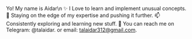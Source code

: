 Yo!
My name is Aidar\n
✨ I Love to learn and implement unusual concepts.
💞️ Staying on the edge of my expertise and pushing it further.
📫 Consistently exploring and learning new stuff.
📧 You can reach me on Telegram: @talaidar.
    or email: talaidar312@gmail.com.
<!---
Aidar7182/Aidar7182 is a ✨ special ✨ repository because its `README.md` (this file) appears on your GitHub profile.
You can click the Preview link to take a look at your changes.
--->
